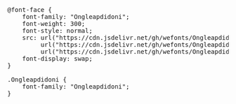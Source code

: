 <pre>
@font-face {
    font-family: "Ongleapdidoni";
    font-weight: 300;
    font-style: normal;
    src: url("https://cdn.jsdelivr.net/gh/wefonts/Ongleapdidoni/Ongleapdidoni.woff2") format("woff2"),
         url("https://cdn.jsdelivr.net/gh/wefonts/Ongleapdidoni/Ongleapdidoni.woff") format("woff"),
         url("https://cdn.jsdelivr.net/gh/wefonts/Ongleapdidoni/Ongleapdidoni.ttf") format("truetype");
    font-display: swap;
}

.Ongleapdidoni {
    font-family: "Ongleapdidoni";
}
  
</pre>
